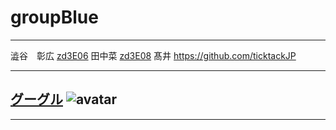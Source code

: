 # groupBlue

-----

澁谷　彰広
[zd3E06](https://github.com/akihiro-shibuya)
田中菜
[zd3E08](https://github.com/zd3e08)
髙井
https://github.com/ticktackJP

---
[グーグル](http://google.com)
![avatar](images/icon.png)
---






-----
